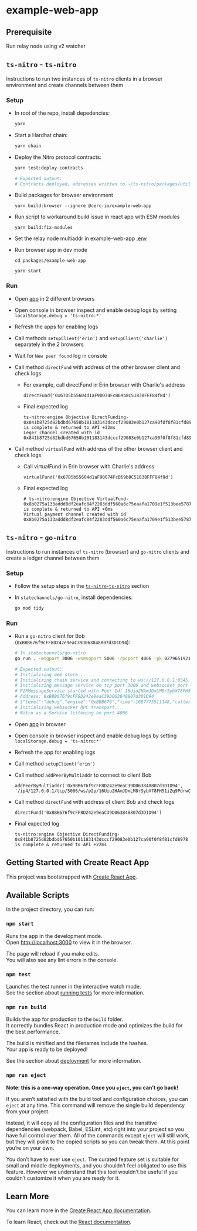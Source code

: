 # example-web-app

## Prerequisite

Run relay node using v2 watcher

## `ts-nitro` - `ts-nitro`

Instructions to run two instances of `ts-nitro` clients in a browser environment and create channels between them

### Setup

* In root of the repo, install depedencies:

  ```bash
  yarn
  ```

* Start a Hardhat chain:

  ```bash
  yarn chain
  ```

* Deploy the Nitro protocol contracts:

  ```bash
  yarn test:deploy-contracts

  # Expected output:
  # Contracts deployed, addresses written to ~/ts-nitro/packages/util/src/test/addresses.json
  ```

* Build packages for browser environment

  ```
  yarn build:browser --ignore @cerc-io/example-web-app
  ```

* Run script to workaround build issue in react app with ESM modules

  ```
  yarn build:fix-modules
  ```

* Set the relay node multiaddr in example-web-app [.env](./.env)

* Run browser app in dev mode

  ```
  cd packages/example-web-app

  yarn start
  ```
### Run

* Open [app](http://localhost:3000) in 2 different browsers

* Open console in browser inspect and enable debug logs by setting `localStorage.debug = 'ts-nitro:*'`

* Refresh the apps for enabling logs

* Call methods `setupClient('erin')` and `setupClient('charlie')` separately in the 2 browsers

* Wait for `New peer found` log in console

* Call method `directFund` with address of the other browser client and check logs

  * For example, call directFund in Erin browser with Charlie's address
    
    ```
    directFund('0x67D5b55604d1aF90074FcB69b8C51838FFF84f8d')
    ```

  * Final expected log

    ```
    ts-nitro:engine Objective DirectFunding-0x841b8725d82bdbd67650b101183143dcccf29083e0b127ca90f0f8f81cfd8978 is complete & returned to API +22ms
    Leger channel created with id 0x841b8725d82bdbd67650b101183143dcccf29083e0b127ca90f0f8f81cfd8978
    ```

* Call method `virtualFund` with address of the other browser client and check logs

  * Call virtualFund in Erin browser with Charlie's address
    
    ```
    virtualFund('0x67D5b55604d1aF90074FcB69b8C51838FFF84f8d')
    ```

  * Final expected log

    ```
    # ts-nitro:engine Objective VirtualFund-0x8b0275a133addd8df2eafc84f2283ddf560a6c75eaafa1709e1f513bee5787af is complete & returned to API +0ms
    Virtual payment channel created with id 0x8b0275a133addd8df2eafc84f2283ddf560a6c75eaafa1709e1f513bee5787af
    ```

## `ts-nitro` - `go-nitro`

Instructions to run instances of `ts-nitro` (browser) and `go-nitro` clients and create a ledger channel between them

### Setup

* Follow the setup steps in the [`ts-nitro`-`ts-nitro`](#setup) section

* In `statechannels/go-nitro`, install dependencies:

  ```bash
  go mod tidy
  ```

### Run

* Run a `go-nitro` client for Bob (`0xBBB676f9cFF8D242e9eaC39D063848807d3D1D94`):

  ```bash
  # In statechannels/go-nitro
  go run . -msgport 3006 -wsmsgport 5006 -rpcport 4006 -pk 0279651921cd800ac560c21ceea27aab0107b67daf436cdd25ce84cad30159b4 -chainpk 59c6995e998f97a5a0044966f0945389dc9e86dae88c7a8412f4603b6b78690d -naaddress 0x5FbDB2315678afecb367f032d93F642f64180aa3 -vpaaddress 0xe7f1725E7734CE288F8367e1Bb143E90bb3F0512 -caaddress 0x9fE46736679d2D9a65F0992F2272dE9f3c7fa6e0

  # Expected output:
  # Initialising mem store...
  # Initializing chain service and connecting to ws://127.0.0.1:8545...
  # Initializing message service on tcp port 3006 and websocket port 5006...
  # P2PMessageService started with Peer Id: 16Uiu2HAmJDxLM8rSybX78FH51iZq9PdrwCoCyyHRBCndNzcAYMes
  # Address: 0xBBB676f9cFF8D242e9eaC39D063848807d3D1D94
  # {"level":"debug","engine":"0xBBB676","time":1687775511148,"caller":"engine.go:151","message":"Constructed Engine"}
  # Initializing websocket RPC transport...
  # Nitro as a Service listening on port 4006
  ```

* Open [app](http://localhost:3000) in browser

* Open console in browser inspect and enable debug logs by setting `localStorage.debug = 'ts-nitro:*'`

* Refresh the app for enabling logs

* Call method `setupClient('erin')`

* Call method `addPeerByMultiaddr` to connect to client Bob

  ```
  addPeerByMultiaddr('0xBBB676f9cFF8D242e9eaC39D063848807d3D1D94', '/ip4/127.0.0.1/tcp/5006/ws/p2p/16Uiu2HAmJDxLM8rSybX78FH51iZq9PdrwCoCyyHRBCndNzcAYMes')
  ```

* Call method `directFund` with address of client Bob and check logs

  ```
  directFund('0xBBB676f9cFF8D242e9eaC39D063848807d3D1D94')
  ```

* Final expected log

  ```
  ts-nitro:engine Objective DirectFunding-0x841b8725d82bdbd67650b101183143dcccf29083e0b127ca90f0f8f81cfd8978 is complete & returned to API +22ms
  ```

## Getting Started with Create React App

This project was bootstrapped with [Create React App](https://github.com/facebook/create-react-app).

## Available Scripts

In the project directory, you can run:

### `npm start`

Runs the app in the development mode.\
Open [http://localhost:3000](http://localhost:3000) to view it in the browser.

The page will reload if you make edits.\
You will also see any lint errors in the console.

### `npm test`

Launches the test runner in the interactive watch mode.\
See the section about [running tests](https://facebook.github.io/create-react-app/docs/running-tests) for more information.

### `npm run build`

Builds the app for production to the `build` folder.\
It correctly bundles React in production mode and optimizes the build for the best performance.

The build is minified and the filenames include the hashes.\
Your app is ready to be deployed!

See the section about [deployment](https://facebook.github.io/create-react-app/docs/deployment) for more information.

### `npm run eject`

**Note: this is a one-way operation. Once you `eject`, you can’t go back!**

If you aren’t satisfied with the build tool and configuration choices, you can `eject` at any time. This command will remove the single build dependency from your project.

Instead, it will copy all the configuration files and the transitive dependencies (webpack, Babel, ESLint, etc) right into your project so you have full control over them. All of the commands except `eject` will still work, but they will point to the copied scripts so you can tweak them. At this point you’re on your own.

You don’t have to ever use `eject`. The curated feature set is suitable for small and middle deployments, and you shouldn’t feel obligated to use this feature. However we understand that this tool wouldn’t be useful if you couldn’t customize it when you are ready for it.

## Learn More

You can learn more in the [Create React App documentation](https://facebook.github.io/create-react-app/docs/getting-started).

To learn React, check out the [React documentation](https://reactjs.org/).
